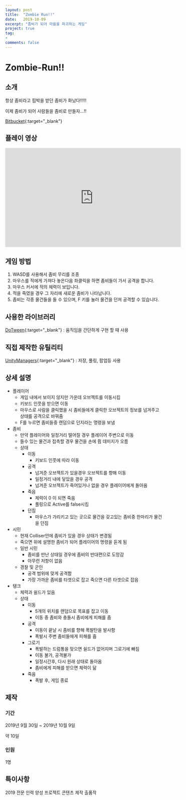 ```yaml
---
layout: post
title:  "Zombie Run!!"
date:   2019-10-09
excerpt: "좀비가 되어 마을을 파괴하는 게임"
project: true
tag:
- 
comments: false
---
```


# Zombie-Run!!

## 소개
항상 좀비라고 핍박을 받던 좀비가 화났다!!!!!

이제 좀비가 되어 사람들을 좀비로 만들자...!!

[Bitbucket](https://bitbucket.org/aszd0708/zombie-run){:target="_blank"}

## 플레이 영상

<iframe width="560" height="315" src="https://www.youtube.com/embed/1fG-GrtirJk" title="YouTube video player" frameborder="0" allow="accelerometer; autoplay; clipboard-write; encrypted-media; gyroscope; picture-in-picture" allowfullscreen></iframe>

## 게임 방법
1. WASD를 사용해서 좀비 무리를 조종
2. 마우스를 적에게 가져다 놓은다음 좌클릭을 하면 좀비들이 가서 공격을 합니다.
3. 마우스 커서에 적의 체력이 보입니다.
4. 적을 죽였을 경우 그 자리에 새로운 좀비가 나타납니다.
5. 좀비는 각종 물건들을 들 수 있으며, F 키를 눌러 물건을 던져 공격할 수 있습니다.

## 사용한 라이브러리
[DoTween](http://dotween.demigiant.com/){:target="_blank"} : 움직임을 간단하게 구현 할 때 사용

## 직접 제작한 유틸리티
[UnityManagers](https://github.com/aszd0708/UnityGameManagers){:target="_blank"} : 저장, 풀링, 팝업등 사용

## 상세 설명
- 플레이어
    - 게임 내에서 보이지 않지만 가운데 오브젝트를 이동시킴
    - 키보드 인풋을 받으면 이동
    - 마우스로 사람을 클릭했을 시 좀비들에게 클릭한 오브젝트의 정보를 넘겨주고 상태를 공격으로 바꿔줌
    - F를 누르면 좀비들중 랜덤으로 던지라는 명령을 보냄
- 좀비
    - 만약 플레이어와 일정거리 떨어질 경우 플레이어 주변으로 이동
    - 들수 있는 물건과 접촉할 경우 물건을 손에 쥠 데미지가 오름
    - 상태
        - 이동
            - 키보드 인풋에 따라 이동
        - 공격
            - 넘겨준 오브젝트가 있을경우 오브젝트를 향해 이동
            - 일정거리 내에 닿았을 경우 공격
            - 넘겨준 오브젝트가 죽어있거나 없을 경우 플레이어에게 돌아옴
        - 죽음
            - 체력이 0 이 되면 죽음
            - 풀링으로 Active를 false시킴
        - 던짐
            - 마우스가 가리키고 있는 곳으로 물건을 갖고있는 좀비중 한마리가 물건을 던짐
- 시민
    - 현재 Colliser안에 좀비가 있을 경우 상태가 변경됨
    - 죽으면 위에 설명한 좀비가 되어 플레이어의 명령을 듣게 됨
    - 일반 시민
        - 좀비를 만난 상태일 경우에 좀비의 반대편으로 도망감
        - 아무런 저항이 없음
    - 경찰 및 군인
        - 공격 범위에 맞게 공격함
        - 가장 가까운 좀비를 타겟으로 잡고 죽으면 다른 타겟으로 잡음
- 탱크
    - 체력과 쉴드가 있음
    - 상태
        - 이동
            - 5개의 위치를 랜덤으로 목표를 잡고 이동
            - 이동 중 좀비와 충돌시 좀비에게 피해를 줌
        - 공격
            - 이동이 끝날 시 좀비를 향해 폭발탄을 발사함
            - 폭발시 주변 좀비들에게 피해를 줌
        - 그로기
            - 폭발하는 드럼통을 맞으면 쉴드가 없어지며 그로기에 빠짐
            - 이동 불가, 공격불가
            - 일정시간후, 다시 원래 상태로 돌아옴
            - 좀비에게 피해를 받으면 체력이 닮
        - 죽음
            - 폭발 후, 게임 종료

## 제작
### 기간
2019년 9월 30일 ~ 2019년 10월 9일 

약 10일

### 인원
1명

## 특이사항
2019 전문 인력 양성 프로젝트 콘텐츠 제작 출품작